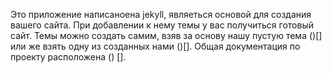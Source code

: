 Это приложение написаноена jekyll, являеться основой для создания вашего сайта. При добавлении к нему темы  у вас получиться готовый сайт. Темы можно создать самим, взяв за основу нашу пустую тема ()[] или же взять одну из созданных нами ()[]. Общая документация по проекту расположена () [].
